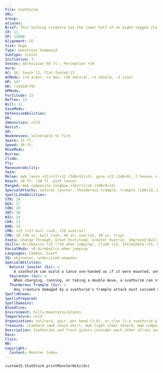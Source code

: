```yaml
---
File: Svathurim
URL: 
Group: 
aliases: 
Brief: This hulking creature has the lower half of an eight-legged stallion and the upper half of a horned frost giant.
CR: 11
XP: 12800
Alignment: CE
Size: Huge
Type: monstrous humanoid
SubType: (cold)
Initiative: 3
Senses: darkvision 60 ft.; Perception +19
Aura: 
AC: 26, touch 11, flat-footed 23
ACMods: (+4 armor, +3 Dex, +10 natural, +1 shield, -2 size)
HP: 147
HD: (14d10+70)
HPMods: 
Fortitude: 11
Reflex: 12
Will: 11
SaveMods: 
DefensiveAbilities: 
DR: 
Immunities: cold
Resist: 
SR: 
Weaknesses: vulnerable to fire
Space: 15 ft.
Speed: 50 ft.
MoveMods: 
Burrow: 
Climb: 
Fly: 
Maneuverability: 
Swim: 
Melee: mwk lance +22/+17/+12 (3d6+13/x3), gore +21 (2d6+9), 2 hooves +16 (1d8+4)
Reach: 10 ft. (20 ft. with lance)
Ranged: mwk composite longbow +16/+11/+6 (3d6+9/x3)
SpecialAttacks: natural jouster, thunderous trample, trample (1d8+13, DC 26)
SpellLikeAbilities: 
STR: 29
DEX: 17
CON: 20
INT: 10
WIS: 14
CHA: 11
BAB: 14
CMB: +25 (+27 bull rush, +29 overrun)
CMD: 38 (40 vs. bull rush, 40 vs. overrun, 50 vs. trip)
Feats: Charge Through, Great Fortitude, Greater Overrun, Improved Bull Rush, Improved Overrun, Intimidating Prowess, Power Attack
Skills: Acrobatics +12 (+20 when jumping), Climb +12, Intimidate +25, Perception +19, Survival +14, Swim +20
RacialMods: +8 Acrobatics when jumping
Languages: Common, Giant
SQ: skyrunner, undersized weapons
SpecialAbilities:
  Natural Jouster (Ex): >
    A svathurim can wield a lance one-handed as if it were mounted, and it deals double damage with a lance while charging.
  Skyrunner (Su): >
    When charging, running, or taking a double move, a svathurim can stride across open air as if it were using air walk. This movement is very taxing; a svathurim must succeed at a DC 14 Constitution check at the end of each round it uses this ability or become fatigued for 1 minute. This DC increases by 2 for each round after the first. Returning to the ground resets the DC to 14, but doesn't negate any ongoing fatigue or exhaustion. A svathurim cannot trample when using this ability.
  Thunderous Trample (Su): >
    Any creature damaged by a svathurim's trample attack must succeed at a DC 22 Fortitude save or be deafened for 1 minute. The save DC is Constitution-based.
SpellsKnown: 
SpellsPrepared: 
SpellDomains: 
Bloodline: 
Environment: hills/mountains/plains
Temperature: cold
Organization: solitary, pair, war band (3-6), or clan (1-4 svathurim plus 2-12 frost giants)
Treasure: standard (mwk chain shirt, mwk light steel shield, mwk composite longbow with 40 arrows, mwk lance, other treasure)
Description: Svathurims and frost giants consider each other allies and distant kin. The hindquarters of an adult svathurim are up to 10 feet tall and 16 feet long, while its giant trunk and head reach up to 18 feet in height. They typically weigh more than 5 tons and may live up to 500 years. Svathurims dwell in arctic regions, galloping along the shores of polar seas or between high mountain peaks, with individuals organized into clans headed by the strongest hunters.
Race: 
Class: 
MR: 
Copyright:
  Content: Monster Codex
---
```

```dataviewjs
customJS.Statblock.printMonsterWiki(dv)
```
